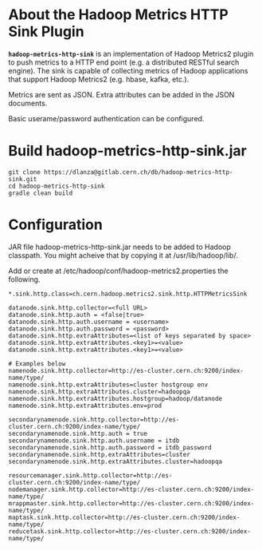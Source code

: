 # About the Hadoop Metrics HTTP Sink Plugin #

**`hadoop-metrics-http-sink`** is an implementation of Hadoop Metrics2 plugin to push metrics to a HTTP end point (e.g. a distributed RESTful search engine).
The sink is capable of collecting metrics of Hadoop applications that support Hadoop Metrics2 (e.g. hbase, kafka, etc.).

Metrics are sent as JSON. Extra attributes can be added in the JSON documents.

Basic userame/password authentication can be configured.

# Build hadoop-metrics-http-sink.jar #
```
git clone https://dlanza@gitlab.cern.ch/db/hadoop-metrics-http-sink.git
cd hadoop-metrics-http-sink
gradle clean build
```

# Configuration #

JAR file hadoop-metrics-http-sink.jar needs to be added to Hadoop classpath. You might acheive that by copying it at /usr/lib/hadoop/lib/. 

Add or create at /etc/hadoop/conf/hadoop-metrics2.properties the following.

```
*.sink.http.class=ch.cern.hadoop.metrics2.sink.http.HTTPMetricsSink

datanode.sink.http.collector=<full URL>
datanode.sink.http.auth = <false|true>
datanode.sink.http.auth.username = <username>
datanode.sink.http.auth.password = <password>
datanode.sink.http.extraAttributes=<list of keys separated by space>
datanode.sink.http.extraAttributes.<key1>=<value>
datanode.sink.http.extraAttributes.<key1>=<value>

# Examples below
namenode.sink.http.collector=http://es-cluster.cern.ch:9200/index-name/type/
namenode.sink.http.extraAttributes=cluster hostgroup env
namenode.sink.http.extraAttributes.cluster=hadoopqa
namenode.sink.http.extraAttributes.hostgroup=hadoop/datanode
namenode.sink.http.extraAttributes.env=prod

secondarynamenode.sink.http.collector=http://es-cluster.cern.ch:9200/index-name/type/
secondarynamenode.sink.http.auth = true
secondarynamenode.sink.http.auth.username = itdb
secondarynamenode.sink.http.auth.password = itdb_password
secondarynamenode.sink.http.extraAttributes=cluster
secondarynamenode.sink.http.extraAttributes.cluster=hadoopqa

resourcemanager.sink.http.collector=http://es-cluster.cern.ch:9200/index-name/type/
nodemanager.sink.http.collector=http://es-cluster.cern.ch:9200/index-name/type/
mrappmaster.sink.http.collector=http://es-cluster.cern.ch:9200/index-name/type/
maptask.sink.http.collector=http://es-cluster.cern.ch:9200/index-name/type/
reducetask.sink.http.collector=http://es-cluster.cern.ch:9200/index-name/type/
```


